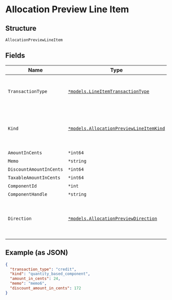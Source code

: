 
# Allocation Preview Line Item

## Structure

`AllocationPreviewLineItem`

## Fields

| Name | Type | Tags | Description |
|  --- | --- | --- | --- |
| `TransactionType` | [`*models.LineItemTransactionType`](../../doc/models/line-item-transaction-type.md) | Optional | A handle for the line item transaction type |
| `Kind` | [`*models.AllocationPreviewLineItemKind`](../../doc/models/allocation-preview-line-item-kind.md) | Optional | A handle for the line item kind for allocation preview |
| `AmountInCents` | `*int64` | Optional | - |
| `Memo` | `*string` | Optional | - |
| `DiscountAmountInCents` | `*int64` | Optional | - |
| `TaxableAmountInCents` | `*int64` | Optional | - |
| `ComponentId` | `*int` | Optional | - |
| `ComponentHandle` | `*string` | Optional | - |
| `Direction` | [`*models.AllocationPreviewDirection`](../../doc/models/allocation-preview-direction.md) | Optional | Visible when using Fine-grained Component Control |

## Example (as JSON)

```json
{
  "transaction_type": "credit",
  "kind": "quantity_based_component",
  "amount_in_cents": 24,
  "memo": "memo6",
  "discount_amount_in_cents": 172
}
```

